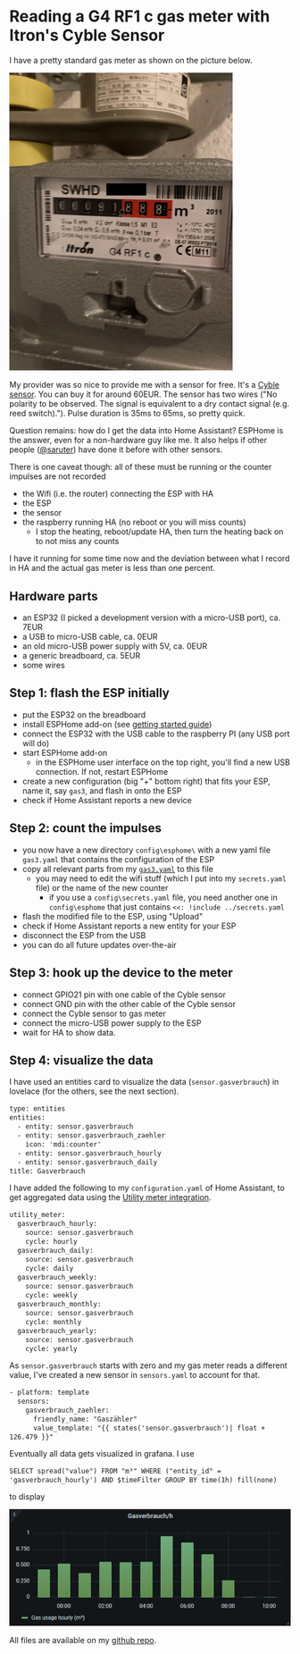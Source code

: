 # Reading a G4 RF1 c gas meter with Itron's Cyble Sensor

I have a pretty standard gas meter as shown on the picture below. 

<img src="../image/gasmeter_.jpg" width="400">

My provider was so nice to provide me with a sensor for free. 
It's a [Cyble sensor](https://www.itron.com/-/media/feature/products/documents/brochure/cyble_sensor_brochure_gas_meter_en.pdf).
You can buy it for around 60EUR.
The sensor has two wires ("No polarity to be observed. The signal is equivalent to a dry contact signal (e.g. reed switch)."). Pulse 
duration is 35ms to 65ms, so pretty quick. 

Question remains: how do I get the data into Home Assistant? ESPHome is the answer, even for a non-hardware guy like me.
It also helps if other people ([@saruter](https://smarthome.ms1.de/projekte/gasverbrauch/)) have done it before with other sensors.

There is one caveat though: all of these must be running or the counter impulses are not recorded
* the Wifi (i.e. the router) connecting the ESP with HA
* the ESP
* the sensor
* the raspberry running HA (no reboot or you will miss counts)
  * I stop the heating, reboot/update HA, then turn the heating back on to not miss any counts

I have it running for some time now and the deviation between what I record in HA and the actual gas meter is less than one percent.

## Hardware parts
* an ESP32 (I picked a development version with a micro-USB port), ca. 7EUR
* a USB to micro-USB cable, ca. 0EUR
* an old micro-USB power supply with 5V, ca. 0EUR
* a generic breadboard, ca. 5EUR
* some wires

## Step 1: flash the ESP initially
* put the ESP32 on the breadboard
* install ESPHome add-on (see [getting started guide](https://esphome.io/guides/getting_started_hassio.html))
* connect the ESP32 with the USB cable to the raspberry PI (any USB port will do)
* start ESPHome add-on
  * in the ESPHome user interface on the top right, you'll find a new USB connection. If not, restart ESPHome
* create a new configuration (big "+" bottom right) that fits your ESP, name it, say `gas3`, and flash in onto the ESP
* check if Home Assistant reports a new device

## Step 2: count the impulses
* you now have a new directory `config\esphome\` with a new yaml file `gas3.yaml` that contains the configuration of the ESP
* copy all relevant parts from my [`gas3.yaml`](./gas3.yaml) to this file
  * you may need to edit the wifi stuff (which I put into my `secrets.yaml` file) or the name of the new counter
	* if you use a `config\secrets.yaml` file, you need another one in `config\esphome` that just contains
	`<<: !include ../secrets.yaml`
* flash the modified file to the ESP, using "Upload"
* check if Home Assistant reports a new entity for your ESP
* disconnect the ESP from the USB
* you can do all  future updates over-the-air

## Step 3: hook up the device to the meter
* connect GPIO21 pin with one cable of the Cyble sensor
* connect GND  pin with the other cable of the Cyble sensor
* connect the Cyble sensor to gas meter
* connect the micro-USB power supply to the ESP
* wait for HA to show data. 

## Step 4: visualize the data
I have used an entities card to visualize the data (`sensor.gasverbrauch`) in lovelace (for the others, see the next section).
```
type: entities
entities:
  - entity: sensor.gasverbrauch
  - entity: sensor.gasverbrauch_zaehler
    icon: 'mdi:counter'
  - entity: sensor.gasverbrauch_hourly
  - entity: sensor.gasverbrauch_daily
title: Gasverbrauch
```

I have added the following to my `configuration.yaml` of Home Assistant, to get aggregated data using the [Utility meter integration](https://www.home-assistant.io/integrations/utility_meter/).

```
utility_meter:
  gasverbrauch_hourly:
    source: sensor.gasverbrauch
    cycle: hourly
  gasverbrauch_daily:
    source: sensor.gasverbrauch
    cycle: daily
  gasverbrauch_weekly:  
    source: sensor.gasverbrauch
    cycle: weekly
  gasverbrauch_monthly:
    source: sensor.gasverbrauch
    cycle: monthly
  gasverbrauch_yearly:
    source: sensor.gasverbrauch
    cycle: yearly
```

As `sensor.gasverbrauch` starts with zero and my gas meter reads a different value, I've created a new 
sensor in `sensors.yaml` to account for that.

```
- platform: template
  sensors:
    gasverbrauch_zaehler:
      friendly_name: "Gaszähler"
      value_template: "{{ states('sensor.gasverbrauch')| float + 126.479 }}"
```

Eventually all data gets visualized in grafana. I use 

```
SELECT spread("value") FROM "m³" WHERE ("entity_id" = 'gasverbrauch_hourly') AND $timeFilter GROUP BY time(1h) fill(none)
```
to display

<img src="../image/gasusage.jpg" width="600">


All files are available on my [github repo](https://github.com/swa72/home-assistant).
